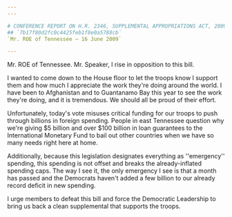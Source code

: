 ```yaml
---
---

# CONFERENCE REPORT ON H.R. 2346, SUPPLEMENTAL APPROPRIATIONS ACT, 2009
## `7b17f80d2fc0c4425feb1f8e0a5788cb`
`Mr. ROE of Tennessee — 16 June 2009`

---
```



Mr. ROE of Tennessee. Mr. Speaker, I rise in opposition to this bill.

I wanted to come down to the House floor to let the troops know I 
support them and how much I appreciate the work they're doing around 
the world. I have been to Afghanistan and to Guantanamo Bay this year 
to see the work they're doing, and it is tremendous. We should all be 
proud of their effort.

Unfortunately, today's vote misuses critical funding for our troops 
to push through billions in foreign spending. People in east Tennessee 
question why we're giving $5 billion and over $100 billion in loan 
guarantees to the International Monetary Fund to bail out other 
countries when we have so many needs right here at home.

Additionally, because this legislation designates everything as 
''emergency'' spending, this spending is not offset and breaks the 
already-inflated spending caps. The way I see it, the only emergency I 
see is that a month has passed and the Democrats haven't added a few 
billion to our already record deficit in new spending.

I urge members to defeat this bill and force the Democratic 
Leadership to bring us back a clean supplemental that supports the 
troops.
